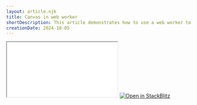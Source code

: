 ```yaml
---
layout: article.njk
title: Canvas in web worker
shortDescription: This article demonstrates how to use a web worker to offload the main thread when working with canvas
creationDate: 2024-10-05
---
```


<iframe src="./src/index.html"></iframe>

<a href="https://stackblitz.com/github/stepancar/articles/tree/main/articles/canvas-webworker/?file=src/index.html&initialPath=/src/index.html&startScript=start" target="_blank">
  <img
    alt="Open in StackBlitz"
    src="https://developer.stackblitz.com/img/open_in_stackblitz.svg"
  />
</a>

<script src="./index.mjs" type="module"></script>
